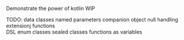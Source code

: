 Demonstrate the power of kotlin
WIP

TODO:
data classes
named parameters
companion object
null handling
extensionj functions  
DSL
enum classes
sealed classes
functions as variables
